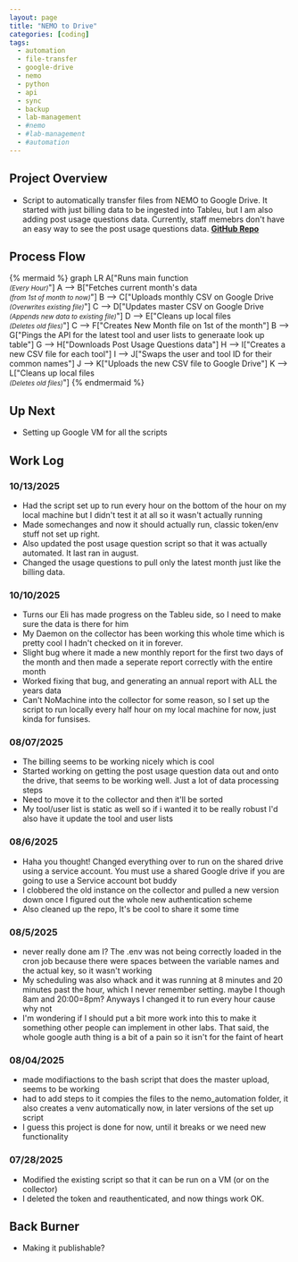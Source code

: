 ```yaml
---
layout: page
title: "NEMO to Drive"
categories: [coding]
tags: 
  - automation
  - file-transfer
  - google-drive
  - nemo
  - python
  - api
  - sync
  - backup
  - lab-management
  - #nemo
  - #lab-management
  - #automation
---
```


## Project Overview
- Script to automatically transfer files from NEMO to Google Drive. It started with just billing data to be ingested into Tableu, but I am also adding post usage questions data. Currently, staff memebrs don't have an easy way to see the post usage questions data. [**GitHub Repo**](https://github.com/SNF-Root/NEMO-VM)

## Process Flow
{% mermaid %}
graph LR
    A["Runs main function<br><small><i>(Every Hour)</i></small>"]
  A --> B["Fetches current month's data<br><small><i>(from 1st of month to now)</i></small>"]
  B --> C["Uploads monthly CSV on Google Drive<br><small><i>(Overwrites existing file)</i></small>"]
  C --> D["Updates master CSV on Google Drive<br><small><i>(Appends new data to existing file)</i></small>"]
  D --> E["Cleans up local files<br><small><i>(Deletes old files)</i></small>"]
  C --> F["Creates New Month file on 1st of the month"]
  B --> G["Pings the API for the latest tool and user lists to generaate look up table"]
  G --> H["Downloads Post Usage Questions data"]
  H --> I["Creates a new CSV file for each tool"]
  I --> J["Swaps the user and tool ID for their common names"]
  J --> K["Uploads the new CSV file to Google Drive"]
  K --> L["Cleans up local files<br><small><i>(Deletes old files)</i></small>"]
{% endmermaid %}

## Up Next
- Setting up Google VM for all the scripts

## Work Log

### 10/13/2025
- Had the script set up to run every hour on the bottom of the hour on my local machine but I didn't test it at all so it wasn't actually running
- Made somechanges and now it should actually run, classic token/env stuff not set up right.
- Also updated the post usage question script so that it was actually automated. It last ran in august.
- Changed the usage questions to pull only the latest month just like the billing data.


### 10/10/2025
- Turns our Eli has made progress on the Tableu side, so I need to make sure the data is there for him
- My Daemon on the collector has been working this whole time which is pretty cool I hadn't checked on it in forever. 
- Slight bug where it made a new monthly report for the first two days of the month and then made a seperate report correctly with the entire month
- Worked fixing that bug, and generating an annual report with ALL the years data
- Can't NoMachine into the collector for some reason, so I set up the script to run locally every half hour on my local machine for now, just kinda for funsises.

### 08/07/2025
- The billing seems to be working nicely which is cool
- Started working on getting the post usage question data out and onto the drive, that seems to be working well. Just a lot of data processing steps
- Need to move it to the collector and then it'll be sorted
- My tool/user list is static as well so if i wanted it to be really robust I'd also have it update the tool and user lists

### 08/6/2025
- Haha you thought! Changed everything over to run on the shared drive using a service account. You must use a shared Google drive if you are going to use a Service account bot buddy
- I clobbered the old instance on the collector and pulled a new version down once I figured out the whole new authentication scheme
- Also cleaned up the repo, It's be cool to share it some time

### 08/5/2025
- never really done am I? The .env was not being correctly loaded in the cron job because there were spaces between the variable names and the actual key, so it wasn't working
- My scheduling was also whack and it was running at 8 minutes and 20 minutes past the hour, which I never remember setting. maybe I though 8am and 20:00=8pm? Anyways I changed it to run every hour cause why not
- I'm wondering if I should put a bit more work into this to make it something other people can implement in other labs. That said, the whole google auth thing is a bit of a pain so it isn't for the faint of heart

### 08/04/2025
- made modifiactions to the bash script that does the master upload, seems to be working
- had to add steps to it compies the files to the nemo_automation folder, it also creates a venv automatically now, in later versions of the set up script
- I guess this project is done for now, until it breaks or we need new functionality

### 07/28/2025
- Modified the existing script so that it can be run on a VM (or on the collector)
- I deleted the token and reauthenticated, and now things work OK.

## Back Burner
- Making it publishable?
